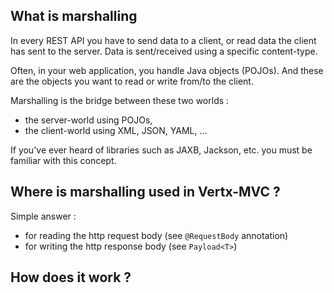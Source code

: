 ## What is marshalling

In every REST API you have to send data to a client, or read data the client has sent to the server. Data is sent/received using a specific content-type.

Often, in your web application, you handle Java objects (POJOs). And these are the objects you want to read or write from/to the client.

Marshalling is the bridge between these two worlds : 

* the server-world using POJOs, 
* the client-world using XML, JSON, YAML, ...

If you've ever heard of libraries such as JAXB, Jackson, etc. you must be familiar with this concept.


## Where is marshalling used in Vertx-MVC ?

Simple answer : 
* for reading the http request body (see `@RequestBody` annotation)
* for writing the http response body (see `Payload<T>`)

## How does it work ?

